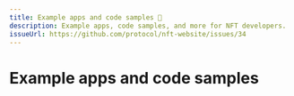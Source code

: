 ```yaml
---
title: Example apps and code samples 🚧
description: Example apps, code samples, and more for NFT developers.
issueUrl: https://github.com/protocol/nft-website/issues/34
---
```

 # Example apps and code samples

<ContentStatus />